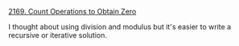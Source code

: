 [2169. Count Operations to Obtain Zero](https://leetcode.com/problems/count-operations-to-obtain-zero/)

I thought about using division and modulus but it's easier to write a recursive or iterative solution.